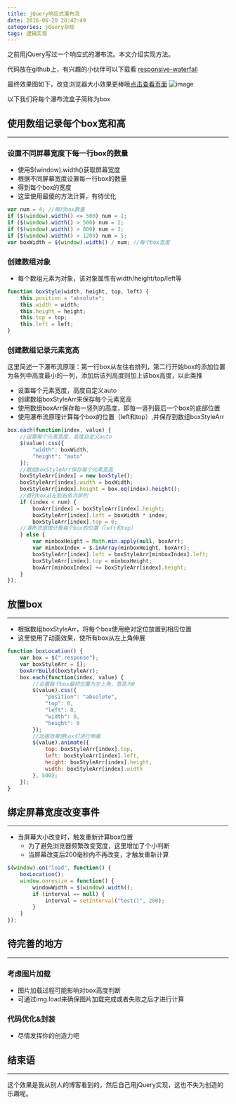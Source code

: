 ```yaml
---
title: jQuery响应式瀑布流
date: 2016-06-20 20:42:49
categories: jQuery杂烩
tags: 逻辑实现
---
```

之前用jQuery写过一个响应式的瀑布流。本文介绍实现方法。
<!--more-->

代码放在github上，有兴趣的小伙伴可以下载看
[responsive-waterfall](https://github.com/godbasin/godbasin.github.io/tree/blog-codes/responsive-waterfall)

最终效果图如下，改变浏览器大小效果更棒哦[点击查看页面](http://o922dcmwp.bkt.clouddn.com/index.html)
![image](http://o905ne85q.bkt.clouddn.com/responsive-waterfall.png)

以下我们将每个瀑布流盒子简称为box

## 使用数组记录每个box宽和高
-----

### 设置不同屏幕宽度下每一行box的数量
- 使用$(window).width()获取屏幕宽度
- 根据不同屏幕宽度设置每一行box的数量
- 得到每个box的宽度
- 这里使用最傻的方法计算，有待优化

``` javascript
var num = 4; //每行box数量
if ($(window).width() <= 500) num = 1;
if ($(window).width() > 500) num = 2;
if ($(window).width() > 800) num = 3;
if ($(window).width() > 1200) num = 5;
var boxWidth = $(window).width() / num; //每个box宽度
```

### 创建数组对象
- 每个数组元素为对象，该对象属性有width/height/top/left等

``` javascript
function boxStyle(width, height, top, left) {
	this.position = "absolute";
	this.width = width;
	this.height = height;
	this.top = top;
	this.left = left;
}
```

### 创建数组记录元素宽高
这里简述一下瀑布流原理：第一行box从左往右排列，第二行开始box的添加位置为各列中高度最小的一列，添加后该列高度则加上该box高度，以此类推
- 设置每个元素宽度，高度自定义auto
- 创建数组boxStyleArr来保存每个元素宽高
- 使用数组boxArr保存每一竖列的高度，即每一竖列最后一个box的底部位置
- 使用瀑布流原理计算每个box的位置（left和top）,并保存到数组boxStyleArr

``` javascript
box.each(function(index, value) {
	//设置每个元素宽度，高度自定义auto
	$(value).css({
		"width": boxWidth,
		"height": "auto"
	});
	//数组boxStyleArr保存每个元素宽高
	boxStyleArr[index] = new boxStyle();
	boxStyleArr[index].width = boxWidth;
	boxStyleArr[index].height = box.eq(index).height();
	//首行box从左到右依次排列
	if (index < num) {
		boxArr[index] = boxStyleArr[index].height;
		boxStyleArr[index].left = boxWidth * index;
		boxStyleArr[index].top = 0;
	//瀑布流原理计算每个box的位置（left和top）
	} else {
		var minboxHeight = Math.min.apply(null, boxArr);
		var minboxIndex = $.inArray(minboxHeight, boxArr);
		boxStyleArr[index].left = boxStyleArr[minboxIndex].left;
		boxStyleArr[index].top = minboxHeight;
		boxArr[minboxIndex] += boxStyleArr[index].height;
	}
});
```


## 放置box
-----
- 根据数组boxStyleArr，将每个box使用绝对定位放置到相应位置
- 这里使用了动画效果，使所有box从左上角伸展

``` javascript
function boxLocation() {
	var box = $(".response");
	var boxStyleArr = [];
	boxArrBuild(boxStyleArr);
	box.each(function(index, value) {
		//设置每个box最初位置为左上角，宽高为0
		$(value).css({
			"position": "absolute",
			"top": 0,
			"left": 0,
			"width": 0,
			"height": 0
		});
		//动画效果使box们进行伸展
		$(value).animate({
			top: boxStyleArr[index].top,
			left: boxStyleArr[index].left,
			height: boxStyleArr[index].height,
			width: boxStyleArr[index].width
		}, 500);
	});
}
```

## 绑定屏幕宽度改变事件
-----
- 当屏幕大小改变时，触发重新计算box位置
  - 为了避免浏览器频繁改变宽度，这里增加了个小判断
  - 当屏幕改变后200毫秒内不再改变，才触发重新计算

``` javascript
$(window).on("load", function() {
	boxLocation();
	window.onresize = function() {
		windowWidth = $(window).width();
		if (interval == null) {
			interval = setInterval("test()", 200);
		}
	}
});
```

## 待完善的地方
-----
### 考虑图片加载
- 图片加载过程可能影响对box高度判断
- 可通过img.load来确保图片加载完成或者失败之后才进行计算
### 代码优化&封装
- 尽情发挥你的创造力吧

## 结束语
-----
这个效果是我从别人的博客看到的，然后自己用jQuery实现，这也不失为创造的乐趣呢。